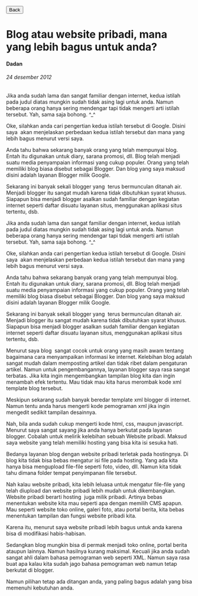 [<button>Back</button>](index.html)

# Blog atau website pribadi, mana yang lebih bagus untuk anda?

#### Dadan

######  24 desember 2012

Jika anda sudah lama dan sangat familiar dengan internet, kedua istilah pada judul diatas mungkin sudah tidak asing lagi untuk anda. Namun beberapa orang hanya sering mendengar tapi tidak mengerti arti istilah tersebut. Yah, sama saja bohong. ^_^

Oke, silahkan anda cari pengertian kedua istilah tersebut di Google. Disini saya  akan menjelaskan perbedaan kedua istilah tersebut dan mana yang lebih bagus menurut versi saya.

Anda tahu bahwa sekarang banyak orang yang telah mempunyai blog. Entah itu digunakan untuk diary, sarana promosi, dll. Blog telah menjadi suatu media penyampaian informasi yang cukup populer. Orang yang telah memiliki blog biasa disebut sebagai Blogger. Dan blog yang saya maksud disini adalah layanan Blogger milik Google.

Sekarang ini banyak sekali blogger yang  terus bermunculan ditanah air. Menjadi blogger itu sangat mudah karena tidak dibutuhkan syarat khusus. Siapapun bisa menjadi blogger asalkan sudah familiar dengan kegiatan internet seperti daftar disuatu layanan situs, menggunakan aplikasi situs tertentu, dsb.

Jika anda sudah lama dan sangat familiar dengan internet, kedua istilah pada judul diatas mungkin sudah tidak asing lagi untuk anda. Namun beberapa orang hanya sering mendengar tapi tidak mengerti arti istilah tersebut. Yah, sama saja bohong. ^_^

Oke, silahkan anda cari pengertian kedua istilah tersebut di Google. Disini saya  akan menjelaskan perbedaan kedua istilah tersebut dan mana yang lebih bagus menurut versi saya.

Anda tahu bahwa sekarang banyak orang yang telah mempunyai blog. Entah itu digunakan untuk diary, sarana promosi, dll. Blog telah menjadi suatu media penyampaian informasi yang cukup populer. Orang yang telah memiliki blog biasa disebut sebagai Blogger. Dan blog yang saya maksud disini adalah layanan Blogger milik Google.

Sekarang ini banyak sekali blogger yang  terus bermunculan ditanah air. Menjadi blogger itu sangat mudah karena tidak dibutuhkan syarat khusus. Siapapun bisa menjadi blogger asalkan sudah familiar dengan kegiatan internet seperti daftar disuatu layanan situs, menggunakan aplikasi situs tertentu, dsb.

Menurut saya blog  sangat cocok untuk orang yang masih awam tentang bagaimana cara menyampaikan informasi ke internet. Kelebihan blog adalah sangat mudah dalam memposting artikel dan tidak ribet dalam pengaturan artikel. Namun untuk pengembangannya, layanan blogger saya rasa sangat terbatas. Jika kita ingin mengembangkan tampilan blog kita dan ingin menambah efek tertentu. Mau tidak mau kita harus merombak kode xml template blog tersebut.

Meskipun sekarang sudah banyak beredar template xml blogger di internet. Namun tentu anda harus mengerti kode pemograman xml jika ingin mengedit sedikit tampilan desainnya.

Nah, bila anda sudah cukup mengerti kode html, css, maupun javascript. Menurut saya sangat sayang jika anda hanya berkutat pada layanan blogger. Cobalah untuk melirik kelebihan sebuah Website pribadi. Maksud saya website yang telah memiliki hosting yang bisa kita isi sesuka hati.

Bedanya layanan blog dengan website pribadi terletak pada hostingnya. Di blog kita tidak bisa bebas mengatur isi file pada hosting. Yang ada kita hanya bisa mengupload file-file seperti foto, video, dll. Namun kita tidak tahu dimana folder tempat penyimpanan file tersebut.

Nah kalau website pribadi, kita lebih leluasa untuk mengatur file-file yang telah diupload dan website pribadi lebih mudah untuk dikembangkan. Website pribadi berarti hosting  juga milik pribadi. Artinya bebas menentukan website kita mau seperti apa dengan memilih CMS apapun. Mau seperti website toko online, galeri foto, atau portal berita, kita bebas menentukan tampilan dan fungsi website pribadi kita.

Karena itu, menurut saya website pribadi lebih bagus untuk anda karena bisa di modifikasi habis-habisan.

Sedangkan blog mungkin bisa di permak menjadi toko online, portal berita ataupun lainnya. Namun hasilnya kurang maksimal. Kecuali jika anda sudah sangat ahli dalam bahasa pemograman web seperti XML. Namun saya rasa buat apa kalau kita sudah jago bahasa pemograman web namun tetap berkutat di blogger.

Namun pilihan tetap ada ditangan anda, yang paling bagus adalah yang bisa memenuhi kebutuhan anda.

